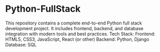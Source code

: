 # Python-FullStack
This repository contains a complete end-to-end Python full stack development project. It includes frontend, backend, and database integration with modern tools and best practices.  Tech Stack:  Frontend: HTML5, CSS3, JavaScript, React (or other)  Backend: Python, Django  Database: SQL
